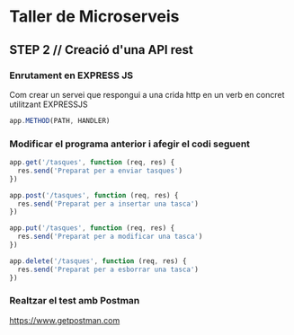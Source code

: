 # Taller de Microserveis
## STEP 2 // Creació d'una API rest

### Enrutament en EXPRESS JS
Com crear un servei que respongui a una crida http en un verb en concret utilitzant EXPRESSJS

```JavaScript
app.METHOD(PATH, HANDLER)
```

### Modificar el programa anterior i afegir el codi seguent

```JavaScript
app.get('/tasques', function (req, res) {
  res.send('Preparat per a enviar tasques')
})
```
```JavaScript
app.post('/tasques', function (req, res) {
  res.send('Preparat per a insertar una tasca')
})
```
```JavaScript
app.put('/tasques', function (req, res) {
  res.send('Preparat per a modificar una tasca')
})
```
```JavaScript
app.delete('/tasques', function (req, res) {
  res.send('Preparat per a esborrar una tasca')
})
```

### Realtzar el test amb Postman
https://www.getpostman.com
